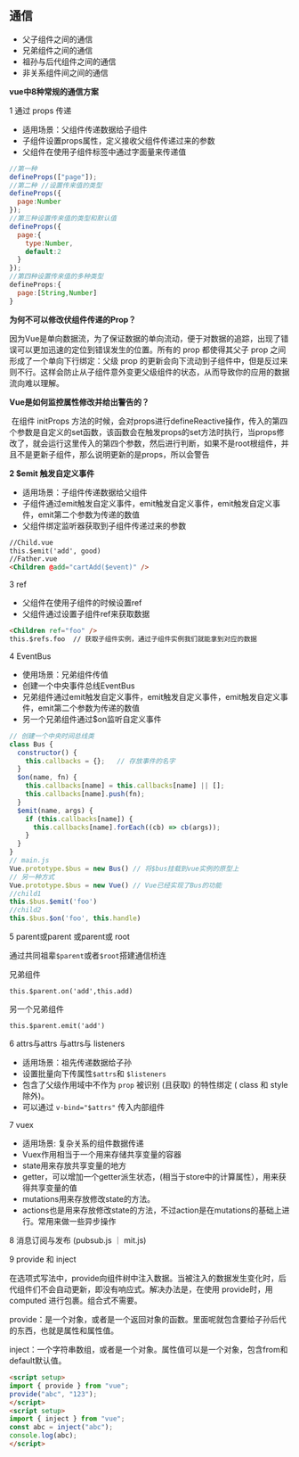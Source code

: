 ## 通信

- 父子组件之间的通信
- 兄弟组件之间的通信
- 祖孙与后代组件之间的通信
- 非关系组件间之间的通信

**vue中8种常规的通信方案**

1 通过 props 传递

- 适用场景：父组件传递数据给子组件
- 子组件设置props属性，定义接收父组件传递过来的参数
- 父组件在使用子组件标签中通过字面量来传递值

```js
//第一种
defineProps(["page"]);
//第二种 //设置传来值的类型
defineProps({
  page:Number
});
//第三种设置传来值的类型和默认值
defineProps({
  page:{
    type:Number,
    default:2
  }
});
//第四种设置传来值的多种类型
defineProps:{
  page:[String,Number]
}
```

**为何不可以修改伏组件传递的Prop？**

因为Vue是单向数据流，为了保证数据的单向流动，便于对数据的追踪，出现了错误可以更加迅速的定位到错误发生的位置。所有的 prop 都使得其父子 prop 之间形成了一个单向下行绑定：父级 prop 的更新会向下流动到子组件中，但是反过来则不行。这样会防止从子组件意外变更父级组件的状态，从而导致你的应用的数据流向难以理解。

**Vue是如何监控属性修改并给出警告的？**

​		在组件 initProps 方法的时候，会对props进行defineReactive操作，传入的第四个参数是自定义的set函数，该函数会在触发props的set方法时执行，当props修改了，就会运行这里传入的第四个参数，然后进行判断，如果不是root根组件，并且不是更新子组件，那么说明更新的是props，所以会警告

**2 $emit 触发自定义事件**

- 适用场景：子组件传递数据给父组件
- 子组件通过emit触发自定义事件，emit触发自定义事件，emit触发自定义事件，emit第二个参数为传递的数值
- 父组件绑定监听器获取到子组件传递过来的参数

```html
//Child.vue
this.$emit('add', good)  
//Father.vue
<Children @add="cartAdd($event)" />  
```

3 ref

- 父组件在使用子组件的时候设置ref
- 父组件通过设置子组件ref来获取数据

```html
<Children ref="foo" />  
this.$refs.foo  // 获取子组件实例，通过子组件实例我们就能拿到对应的数据  
```

4 EventBus

- 使用场景：兄弟组件传值
- 创建一个中央事件总线EventBus
- 兄弟组件通过emit触发自定义事件，emit触发自定义事件，emit触发自定义事件，emit第二个参数为传递的数值
- 另一个兄弟组件通过$on监听自定义事件

```js
// 创建一个中央时间总线类  
class Bus {  
  constructor() {  
    this.callbacks = {};   // 存放事件的名字  
  }  
  $on(name, fn) {  
    this.callbacks[name] = this.callbacks[name] || [];  
    this.callbacks[name].push(fn);  
  }  
  $emit(name, args) {  
    if (this.callbacks[name]) {  
      this.callbacks[name].forEach((cb) => cb(args));  
    }  
  }  
}  
// main.js  
Vue.prototype.$bus = new Bus() // 将$bus挂载到vue实例的原型上  
// 另一种方式  
Vue.prototype.$bus = new Vue() // Vue已经实现了Bus的功能 
//child1
this.$bus.$emit('foo')  
//child2
this.$bus.$on('foo', this.handle)  
```

5  parent或parent 或parent或 root

通过共同祖辈`$parent`或者`$root`搭建通信桥连

兄弟组件

```
this.$parent.on('add',this.add)
```

另一个兄弟组件

```
this.$parent.emit('add')
```

6 attrs与attrs 与attrs与 listeners

- 适用场景：祖先传递数据给子孙
- 设置批量向下传属性`$attrs`和 `$listeners`
- 包含了父级作用域中不作为 `prop` 被识别 (且获取) 的特性绑定 ( class 和 style 除外)。
- 可以通过 `v-bind="$attrs"` 传⼊内部组件

7 vuex

- 适用场景: 复杂关系的组件数据传递
- Vuex作用相当于一个用来存储共享变量的容器
- state用来存放共享变量的地方
- getter，可以增加一个getter派生状态，(相当于store中的计算属性），用来获得共享变量的值
- mutations用来存放修改state的方法。
- actions也是用来存放修改state的方法，不过action是在mutations的基础上进行。常用来做一些异步操作

8 消息订阅与发布 (pubsub.js ｜ mit.js)

9 provide 和  inject

在选项式写法中，provide向组件树中注入数据。当被注入的数据发生变化时，后代组件们不会自动更新，即没有响应式。解决办法是，在使用 provide时，用 computed 进行包裹。组合式不需要。

provide：是一个对象，或者是一个返回对象的函数。里面呢就包含要给子孙后代的东西，也就是属性和属性值。

inject：一个字符串数组，或者是一个对象。属性值可以是一个对象，包含from和default默认值。

```html
<script setup>
import { provide } from "vue";
provide("abc", "123");
</script>
<script setup>
import { inject } from "vue";
const abc = inject("abc");
console.log(abc);
</script>
```

## 